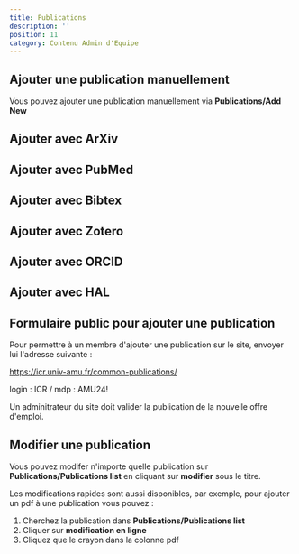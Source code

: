 ```yaml
---
title: Publications
description: ''
position: 11
category: Contenu Admin d'Equipe
---
```



## Ajouter une publication manuellement

Vous pouvez ajouter une publication manuellement via **Publications/Add New**


<article-image src="Add_Edit_publication.png" alt="Manually Add Publication" 
size="100" :center="false">
</article-image>

## Ajouter avec ArXiv

<article-image src="Publi-Arxiv.PNG" alt="Publication Arxiv" 
size="100" :center="false">
</article-image>

<article-image src="Publi-Arxiv-B.PNG" alt="Publication Arxiv buttons" 
size="100" :center="false">
</article-image>

## Ajouter avec PubMed

<article-image src="Publi-PubMed.PNG" alt="Publication Pubmed" 
size="100" :center="false">
</article-image>

<article-image src="Publi-PubMed-B.PNG" alt="Publication Pubmed Button" 
size="100" :center="false">
</article-image>

## Ajouter avec Bibtex

<article-image src="Publi-Bibtex.PNG" alt="Publication Bibtex" 
size="100" :center="false">
</article-image>


## Ajouter avec Zotero

<article-image src="Publi-Zotero.PNG" alt="Publication Zotero" 
size="100" :center="false">
</article-image>

<article-image src="Publi-Zotero-B.PNG" alt="Publication Zotero Button" 
size="100" :center="false">
</article-image>

## Ajouter avec ORCID

<article-image src="Publi-ORCID.PNG" alt="Publication ORCID" 
size="100" :center="false">
</article-image>

<article-image src="Publi-ORCID-B.PNG" alt="Publication ORCID Button" 
size="100" :center="false">
</article-image>

## Ajouter avec HAL

## Formulaire public pour ajouter une publication

Pour permettre à un membre d'ajouter une publication sur le site, envoyer lui l'adresse suivante :

https://icr.univ-amu.fr/common-publications/

login : ICR / mdp : AMU24!

Un adminitrateur du site doit valider la publication de la nouvelle offre d'emploi.

## Modifier une publication

Vous pouvez modifer n'importe quelle publication sur **Publications/Publications list** en cliquant sur **modifier** sous le titre.

Les modifications rapides sont aussi disponibles, par exemple, pour ajouter un pdf à une publication vous pouvez :
1. Cherchez la publication dans **Publications/Publications list**
2. Cliquer sur **modification en ligne**
3. Cliquez que le crayon dans la colonne pdf

<article-image src="Publi-Modify.PNG" alt="Publication Modify" 
size="100" :center="false">
</article-image>




